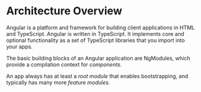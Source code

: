 # Architecture Overview

Angular is a platform and framework for building client applications in HTML and TypeScript. Angular is written in TypeScript. It implements core and optional functionality as a set of TypeScript libraries that you import into your apps.

The basic building blocks of an Angular application are NgModules, which provide a compilation context for _components_.

An app always has at least a _root module_ that enables bootstrapping, and typically has many more _feature modules_.